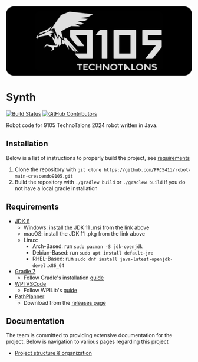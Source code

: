 ![Banner](docs/assets/logo-4.png)
# Synth
[![Build Status](https://github.com/FRC5411/robot-main-crescendo9105/actions/workflows/build.yml/badge.svg?branch=temporary-drive)](https://github.com/FRC5411/robot-main-crescendo9105/actions/workflows/build.yml)
[![GitHub Contributors](https://img.shields.io/github/contributors/FRC5411/robot-main-crescendo9105.svg?branch=temporary-drive)](https://github.com/FRC5411/robot-main-crescendo9105/graphs/contributors)

Robot code for 9105 TechnoTalons 2024 robot written in Java.

## Installation

Below is a list of instructions to properly build the project, see [requirements](##Requirements)

1. Clone the repository with `git clone https://github.com/FRC5411/robot-main-crescendo9105.git`
2. Build the repository with `./gradlew build` or `./gradlew build` if you do not have a local gradle installation

## Requirements

- [JDK 8](https://adoptium.net/temurin/releases/?version=8)
    - Windows: install the JDK 11 .msi from the link above
    - macOS: install the JDK 11 .pkg from the link above
    - Linux:
        - Arch-Based: run `sudo pacman -S jdk-openjdk`
        - Debian-Based: run `sudo apt install default-jre`
        - RHEL-Based: run `sudo dnf install java-latest-openjdk-devel.x86_64`
- [Gradle 7](https://gradle.org/releases/)
    - Follow Gradle's installation [guide](https://gradle.org/install/#prerequisites)
- [WPI VSCode](https://github.com/wpilibsuite/allwpilib/releases/tag/v2023.4.3)
    - Follow WPILib's [guide](https://docs.wpilib.org/en/stable/docs/zero-to-robot/step-2/wpilib-setup.html)
- [PathPlanner](https://github.com/mjansen4857/pathplanner)
    - Download from the [releases page](https://github.com/mjansen4857/pathplanner/releases)

## Documentation

The team is committed to providing extensive documentation for the project. Below is navigation to various pages regarding this project

- [Project structure & organization](https://github.com/FRC5411/robot-main-crescendo9105/blob/temporary-drive/docs/STRUCTURE.md)

